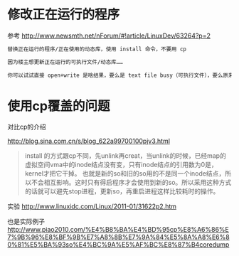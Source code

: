 # 修改正在运行的程序

参考 http://www.newsmth.net/nForum/#!article/LinuxDev/63264?p=2

```bash
替换正在运行的程序/正在使用的动态库，使用 install 命令，不要用 cp 
```

```bash
因为楼主想更新正在运行的可执行文件/动态库…… 
  
你可以试试直接 open+write 是啥结果，要么是 text file busy（可执行文件），要么原来的进程崩溃（动态库） 
```

# 使用cp覆盖的问题

对比cp的介绍

http://blog.sina.com.cn/s/blog_622a99700100pjv3.html

> install 的方式跟cp不同，先unlink再creat，当unlink的时候，已经map的虚拟空间vma中的inode结点没有变，只有inode结点的引用数为0是，kernel才把它干掉。
> 也就是新的so和旧的so用的不是同一个inode结点，所以不会相互影响。这时只有得启程序才会使用到新的so。所以采用这种方式的话就可以避先stop进程，更新so，再重启进程这样比较耗时的操作。

实验 http://www.linuxidc.com/Linux/2011-01/31622p2.htm

也是实际例子 http://www.piao2010.com/%E4%B8%BA%E4%BD%95cp%E8%A6%86%E7%9B%96%E8%BF%9B%E7%A8%8B%E7%9A%84%E5%8A%A8%E6%80%81%E5%BA%93so%E4%BC%9A%E5%AF%BC%E8%87%B4coredump